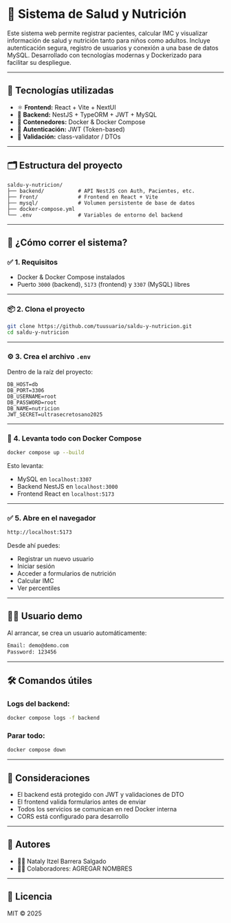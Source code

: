 # 🧬 Sistema de Salud y Nutrición

Este sistema web permite registrar pacientes, calcular IMC y visualizar información de salud y nutrición tanto para niños como adultos. Incluye autenticación segura, registro de usuarios y conexión a una base de datos MySQL. Desarrollado con tecnologías modernas y Dockerizado para facilitar su despliegue.

---

## 🧰 Tecnologías utilizadas

- ⚛️ **Frontend:** React + Vite + NextUI
- 🚀 **Backend:** NestJS + TypeORM + JWT + MySQL
- 🐳 **Contenedores:** Docker & Docker Compose
- 🔐 **Autenticación:** JWT (Token-based)
- 🧪 **Validación:** class-validator / DTOs

---

## 🗂️ Estructura del proyecto

```
saldu-y-nutricion/
├── backend/           # API NestJS con Auth, Pacientes, etc.
├── Front/             # Frontend en React + Vite
├── mysql/             # Volumen persistente de base de datos
├── docker-compose.yml
└── .env               # Variables de entorno del backend
```

---

## 🚀 ¿Cómo correr el sistema?

### ✅ 1. Requisitos

- Docker & Docker Compose instalados
- Puerto `3000` (backend), `5173` (frontend) y `3307` (MySQL) libres

---

### 📦 2. Clona el proyecto

```bash
git clone https://github.com/tuusuario/saldu-y-nutricion.git
cd saldu-y-nutricion
```

---

### ⚙️ 3. Crea el archivo `.env`

Dentro de la raíz del proyecto:

```env
DB_HOST=db
DB_PORT=3306
DB_USERNAME=root
DB_PASSWORD=root
DB_NAME=nutricion
JWT_SECRET=ultrasecretosano2025
```

---

### 🐳 4. Levanta todo con Docker Compose

```bash
docker compose up --build
```

Esto levanta:

- MySQL en `localhost:3307`
- Backend NestJS en `localhost:3000`
- Frontend React en `localhost:5173`

---

### ✅ 5. Abre en el navegador

```bash
http://localhost:5173
```

Desde ahí puedes:

- Registrar un nuevo usuario
- Iniciar sesión
- Acceder a formularios de nutrición
- Calcular IMC
- Ver percentiles

---

## 👩‍🔬 Usuario demo

Al arrancar, se crea un usuario automáticamente:

```bash
Email: demo@demo.com
Password: 123456
```

---

## 🛠️ Comandos útiles

### Logs del backend:
```bash
docker compose logs -f backend
```

### Parar todo:
```bash
docker compose down
```

---

## 📌 Consideraciones

- El backend está protegido con JWT y validaciones de DTO
- El frontend valida formularios antes de enviar
- Todos los servicios se comunican en red Docker interna
- CORS está configurado para desarrollo

---

## 🤝 Autores

- 👩‍💻 Nataly Itzel Barrera Salgado
- 👨‍💻 Colaboradores: AGREGAR NOMBRES

---

## 📜 Licencia

MIT © 2025
